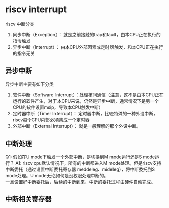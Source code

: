 # riscv interrupt
riscv 中断分类
1. 同步中断（Exception）： 就是之前接触的trap和fault，由本CPU正在执行的指令触发
2. 异步中断（Interrupt）： 由本CPU外部因素或定时器触发，和本CPU正在执行的指令无关

## 异步中断
异步中断主要有如下分类
1. 软件中断（Software Interrupt）：处理核间通信（注意，这不是由本CPU正在运行的软件产生，对于本CPU来说，仍然是异步中断，通常情况下是另一个CPU的软件设置msip，导致本CPU触发中断）
2. 定时器中断（Timer Interrupt）： 定时器中断，比较特殊的一种外设中断，riscv每个CPU内部必须集成一个定时器
3. 外部中断（External Interrupt）： 就是一般理解的那个外设中断。

## 中断处理
Q1: 假如在U mode下触发一个外部中断，是切换到M mode运行还是S mode运行？
A1: riscv cpu默认情况下，所有的中断都进入M mode处理。但是riscv支持中断委托（通过设置中断委托寄存器 meddeleg、mideleg），将中断委托到S mode处理。U mode无论如何是没权限处理中断的。  
    一旦设置好中断委托后，后续的中断到来，中断的委托过程由硬件自动完成。

## 中断相关寄存器